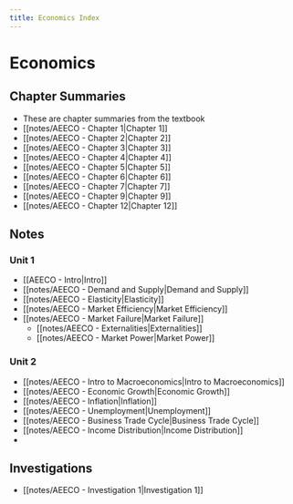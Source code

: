 ```yaml
---
title: Economics Index
---
```


# Economics

## Chapter Summaries
- These are chapter summaries from the textbook
- [[notes/AEECO - Chapter 1|Chapter 1]]
- [[notes/AEECO - Chapter 2|Chapter 2]]
- [[notes/AEECO - Chapter 3|Chapter 3]]
- [[notes/AEECO - Chapter 4|Chapter 4]]
- [[notes/AEECO - Chapter 5|Chapter 5]]
- [[notes/AEECO - Chapter 6|Chapter 6]]
- [[notes/AEECO - Chapter 7|Chapter 7]]
- [[notes/AEECO - Chapter 9|Chapter 9]]
- [[notes/AEECO - Chapter 12|Chapter 12]]






## Notes
### Unit 1
- [[AEECO - Intro|Intro]]
- [[notes/AEECO - Demand and Supply|Demand and Supply]]
- [[notes/AEECO - Elasticity|Elasticity]]
- [[notes/AEECO - Market Efficiency|Market Efficiency]]
- [[notes/AEECO - Market Failure|Market Failure]]
	- [[notes/AEECO - Externalities|Externalities]]
	- [[notes/AEECO - Market Power|Market Power]]

### Unit 2
- [[notes/AEECO - Intro to Macroeconomics|Intro to Macroeconomics]]
- [[notes/AEECO - Economic Growth|Economic Growth]]
- [[notes/AEECO - Inflation|Inflation]]
- [[notes/AEECO - Unemployment|Unemployment]]
- [[notes/AEECO - Business Trade Cycle|Business Trade Cycle]]
- [[notes/AEECO - Income Distribution|Income Distribution]]
- 


## Investigations
- [[notes/AEECO - Investigation 1|Investigation 1]]



